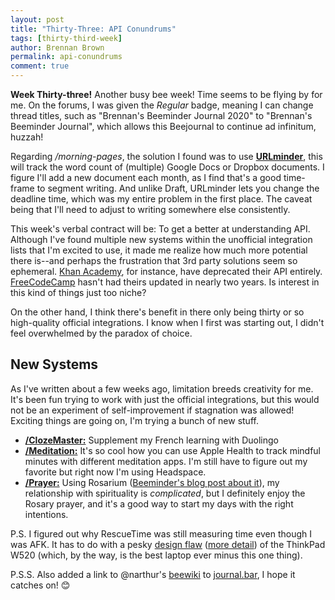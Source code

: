 ```yaml
---
layout: post
title: "Thirty-Three: API Conundrums"
tags: [thirty-third-week]
author: Brennan Brown
permalink: api-conundrums
comment: true
---
```


**Week Thirty-three!** Another busy bee week! Time seems to be flying by for me. On the forums, I was given the *Regular* badge, meaning I can change thread titles, such as "Brennan's Beeminder Journal 2020" to "Brennan's Beeminder Journal", which allows this Beejournal to continue ad infinitum, huzzah!

Regarding */morning-pages*, the solution I found was to use [**URLminder**](https://help.beeminder.com/article/88-urlminder), this will track the word count of (multiple) Google Docs or Dropbox documents. I figure I'll add a new document each month, as I find that's a good time-frame to segment writing. And unlike Draft, URLminder lets you change the deadline time, which was my entire problem in the first place. The caveat being that I'll need to adjust to writing somewhere else consistently.

This week's verbal contract will be: To get a better at understanding API. Although I've found multiple new systems within the unofficial integration lists that I'm excited to use, it made me realize how much more potential there is--and perhaps the frustration that 3rd party solutions seem so ephemeral. [Khan Academy](https://github.com/Khan/khan-api/blob/master/README.md), for instance, have deprecated their API entirely. [FreeCodeCamp](https://github.com/freeCodeCamp/open-api) hasn't had theirs updated in nearly two years. Is interest in this kind of things just too niche?

On the other hand, I think there's benefit in there only being thirty or so high-quality official integrations. I know when I first was starting out, I didn't feel overwhelmed by the paradox of choice.

## New Systems

As I've written about a few weeks ago, limitation breeds creativity for me. It's been fun trying to work with just the official integrations, but this would not be an experiment of self-improvement if stagnation was allowed! Exciting things are going on, I'm trying a bunch of new stuff. 

- [**/ClozeMaster:**](https://www.beeminder.com/brennanbrown/clozemaster) Supplement my French learning with Duolingo
- [**/Meditation:**](https://www.beeminder.com/brennanbrown/meditation) It's so cool how you can use Apple Health to track mindful minutes with different meditation apps. I'm still have to figure out my favorite but right now I'm using Headspace.
- [**/Prayer:**](https://www.beeminder.com/brennanbrown/prayer) Using Rosarium ([Beeminder's blog post about it](https://blog.beeminder.com/rosary/)), my relationship with spirituality is *complicated*, but I definitely enjoy the Rosary prayer, and it's a good way to start my days with the right intentions. 

P.S. I figured out why RescueTime was still measuring time even though I was AFK. It has to do with a pesky [design flaw](https://www.unixreich.com/blog/2013/linux-nvidia-optimus-on-thinkpad-w520w530-with-external-monitor-finally-solved/) ([more detail](https://wiki.archlinux.org/index.php/Lenovo_ThinkPad_W520#Nvidia_Optimus_Setup)) of the ThinkPad W520 (which, by the way, is the best laptop ever minus this one thing).

P.S.S. Also added a link to @narthur's [beewiki](https://www.nathanarthur.com/beeminder-wiki/) to [journal.bar](https://journal.bar), I hope it catches on! 😊
